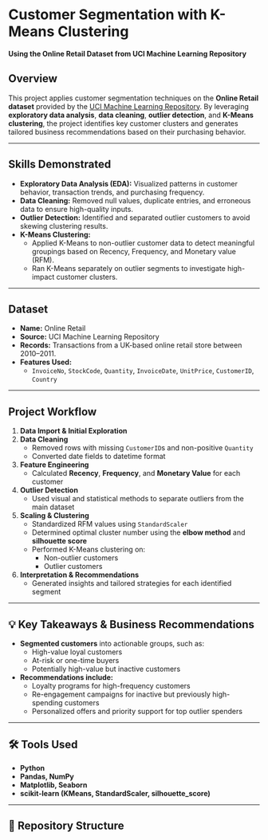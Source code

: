 # Customer Segmentation with K-Means Clustering  
**Using the Online Retail Dataset from UCI Machine Learning Repository**

## Overview
This project applies customer segmentation techniques on the **Online Retail dataset** provided by the [UCI Machine Learning Repository](https://archive.ics.uci.edu/ml/datasets/online+retail). By leveraging **exploratory data analysis**, **data cleaning**, **outlier detection**, and **K-Means clustering**, the project identifies key customer clusters and generates tailored business recommendations based on their purchasing behavior.

---

## Skills Demonstrated
- **Exploratory Data Analysis (EDA):** Visualized patterns in customer behavior, transaction trends, and purchasing frequency.
- **Data Cleaning:** Removed null values, duplicate entries, and erroneous data to ensure high-quality inputs.
- **Outlier Detection:** Identified and separated outlier customers to avoid skewing clustering results.
- **K-Means Clustering:** 
  - Applied K-Means to non-outlier customer data to detect meaningful groupings based on Recency, Frequency, and Monetary value (RFM).
  - Ran K-Means separately on outlier segments to investigate high-impact customer clusters.

---

## Dataset
- **Name:** Online Retail
- **Source:** UCI Machine Learning Repository
- **Records:** Transactions from a UK-based online retail store between 2010–2011.
- **Features Used:**  
  - `InvoiceNo`, `StockCode`, `Quantity`, `InvoiceDate`, `UnitPrice`, `CustomerID`, `Country`

---

## Project Workflow
1. **Data Import & Initial Exploration**
2. **Data Cleaning**
   - Removed rows with missing `CustomerID`s and non-positive `Quantity`
   - Converted date fields to datetime format
3. **Feature Engineering**
   - Calculated **Recency**, **Frequency**, and **Monetary Value** for each customer
4. **Outlier Detection**
   - Used visual and statistical methods to separate outliers from the main dataset
5. **Scaling & Clustering**
   - Standardized RFM values using `StandardScaler`
   - Determined optimal cluster number using the **elbow method** and **silhouette score**
   - Performed K-Means clustering on:
     - Non-outlier customers
     - Outlier customers
6. **Interpretation & Recommendations**
   - Generated insights and tailored strategies for each identified segment

---

## 💡 Key Takeaways & Business Recommendations
- **Segmented customers** into actionable groups, such as:
  - High-value loyal customers
  - At-risk or one-time buyers
  - Potentially high-value but inactive customers
- **Recommendations include:**
  - Loyalty programs for high-frequency customers
  - Re-engagement campaigns for inactive but previously high-spending customers
  - Personalized offers and priority support for top outlier spenders

---

## 🛠 Tools Used
- **Python**
- **Pandas, NumPy**
- **Matplotlib, Seaborn**
- **scikit-learn (KMeans, StandardScaler, silhouette_score)**

---

## 📂 Repository Structure
